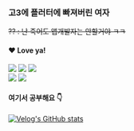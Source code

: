 ### 고3에 플러터에 빠져버린 여자 
~~?? : 난 죽어도 앱개발자는 안할거야 ㅋㅋ~~

####  ♥ Love ya!
![](https://img.shields.io/badge/Flutter-02569B?style=for-the-badge&logo=flutter&logoColor=white)
![](https://img.shields.io/badge/Dart-0175C2?style=for-the-badge&logo=dart&logoColor=white)
![](https://img.shields.io/badge/Kotlin-0095D5?&style=for-the-badge&logo=kotlin&logoColor=white)<br>
![](https://img.shields.io/badge/PHP-777BB4?style=for-the-badge&logo=php&logoColor=white)
![](https://img.shields.io/badge/Django-092E20?style=for-the-badge&logo=django&logoColor=white)

#### 여기서 공부해요 👇<br>
[![Velog's GitHub stats](https://velog-readme-stats.vercel.app/api?name=de-quei)](https://velog.io/@de-quei/posts)
